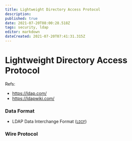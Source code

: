 ```yaml
---
title: Lightweight Directory Access Protocol
description: 
published: true
date: 2021-07-20T08:00:28.518Z
tags: security, ldap
editor: markdown
dateCreated: 2021-07-20T07:41:31.315Z
---
```


# Lightweight Directory Access Protocol

Refs:

- https://ldap.com/
- https://ldapwiki.com/

### Data Format

- LDAP Data Interchange Format ([`LDIF`](https://www.rfc-editor.org/rfc/inline-errata/rfc2849.html))

### Wire Protocol
